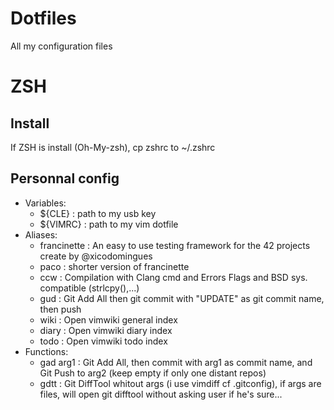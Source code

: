 # Dotfiles
All my configuration files

# ZSH
## Install
If ZSH is install (Oh-My-zsh), cp zshrc to ~/.zshrc
## Personnal config
- Variables:
    - ${CLE}            : path to my usb key
    - ${VIMRC}          : path to my vim dotfile
- Aliases:
    - francinette       : An easy to use testing framework for the 42 projects create by @xicodomingues
    - paco              : shorter version of francinette
    - ccw               : Compilation with Clang cmd and Errors Flags and BSD sys. compatible (strlcpy(),...)
    - gud               : Git Add All then git commit with "UPDATE" as git commit name, then push
    - wiki              : Open vimwiki general index
    - diary             : Open vimwiki diary index
    - todo              : Open vimwiki todo index
- Functions:
    - gad arg1 <arg2>   : Git Add All, then commit with arg1 as commit name, and Git Push to arg2 (keep empty if only one distant repos)
    - gdtt <args>       : Git DiffTool whitout args (i use vimdiff cf .gitconfig), if args are files, will open git
      difftool without asking user if he's sure...
